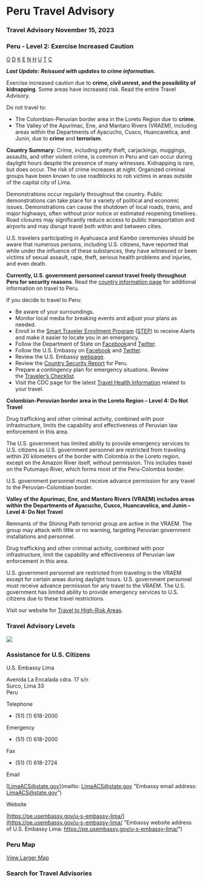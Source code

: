 # Peru Travel Advisory

### Travel Advisory November 15, 2023

### Peru - Level 2: Exercise Increased Caution

[O](javascript:void(0); "Tool Tip: Other")
[D](javascript:void(0); "Tool Tip: Wrongful Detention")
[K](javascript:void(0); "Tool Tip: Kidnap and Hostage")
[E](javascript:void(0); "Tool Tip: Event")
[N](javascript:void(0); "Tool Tip: Disaster")
[H](javascript:void(0); "Tool Tip: Health")
[U](javascript:void(0); "Tool Tip: Civil Unrest")
[T](javascript:void(0); "Tool Tip: Terrorism")
[C](javascript:void(0); "Tool Tip: Crimes")

***Last Update: Reissued with updates to crime information.***

Exercise increased caution due to **crime, civil unrest, and the possibility of kidnapping**. Some areas have increased risk. Read the entire Travel Advisory.

Do not travel to:

* The Colombian-Peruvian border area in the Loreto Region due to **crime**.
* The Valley of the Apurímac, Ene, and Mantaro Rivers (VRAEM), including areas within the Departments of Ayacucho, Cusco, Huancavelica, and Junin, due to **crime** and **terrorism**.

**Country Summary**: Crime, including petty theft, carjackings, muggings, assaults, and other violent crime, is common in Peru and can occur during daylight hours despite the presence of many witnesses. Kidnapping is rare, but does occur. The risk of crime increases at night. Organized criminal groups have been known to use roadblocks to rob victims in areas outside of the capital city of Lima.

Demonstrations occur regularly throughout the country. Public demonstrations can take place for a variety of political and economic issues. Demonstrations can cause the shutdown of local roads, trains, and major highways, often without prior notice or estimated reopening timelines. Road closures may significantly reduce access to public transportation and airports and may disrupt travel both within and between cities.

U.S. travelers participating in Ayahuasca and Kambo ceremonies should be aware that numerous persons, including U.S. citizens, have reported that while under the influence of these substances, they have witnessed or been victims of sexual assault, rape, theft, serious health problems and injuries, and even death.

**Currently, U.S. government personnel cannot travel freely throughout Peru for security reasons**. Read the [country information page](https://travel.state.gov/content/travel/en/international-travel/International-Travel-Country-Information-Pages/Peru.html) for additional information on travel to Peru.

If you decide to travel to Peru:

* Be aware of your surroundings.
* Monitor local media for breaking events and adjust your plans as needed.
* Enroll in the [Smart Traveler Enrollment Program](http://step.state.gov/) ([STEP](http://step.state.gov/)) to receive Alerts and make it easier to locate you in an emergency.
* Follow the Department of State on [Facebook](https://www.facebook.com/travelgov)and [Twitter](https://twitter.com/TravelGov).
* Follow the U.S. Embassy on [Facebook](https://www.facebook.com/Peru.usembassy) and [Twitter](https://twitter.com/USEMBASSYPERU).
* Review the U.S. Embassy [webpage](https://pe.usembassy.gov/).
* Review the [Country Security Report](https://www.osac.gov/Content/Browse/Report?subContentTypes=Country%20Security%20Report) for Peru.
* Prepare a contingency plan for emergency situations. Review the [Traveler’s Checklist](https://travel.state.gov/content/travel/en/international-travel/before-you-go/travelers-checklist.html).
* Visit the CDC page for the latest [Travel Health Information](https://wwwnc.cdc.gov/travel/destinations/list) related to your travel.

**Colombian-Peruvian border area in the Loreto Region – Level 4: Do Not Travel**

Drug trafficking and other criminal activity, combined with poor infrastructure, limits the capability and effectiveness of Peruvian law enforcement in this area.

The U.S. government has limited ability to provide emergency services to U.S. citizens as U.S. government personnel are restricted from traveling within 20 kilometers of the border with Colombia in the Loreto region, except on the Amazon River itself, without permission. This includes travel on the Putumayo River, which forms most of the Peru-Colombia border.

U.S. government personnel must receive advance permission for any travel to the Peruvian-Colombian border.

**Valley of the Apurímac, Ene, and Mantaro Rivers (VRAEM) includes areas within the Departments of Ayacucho, Cusco, Huancavelica, and Junin – Level 4: Do Not Travel**

Remnants of the Shining Path terrorist group are active in the VRAEM. The group may attack with little or no warning, targeting Peruvian government installations and personnel.

Drug trafficking and other criminal activity, combined with poor infrastructure, limit the capability and effectiveness of Peruvian law enforcement in this area.

U.S. government personnel are restricted from traveling in the VRAEM except for certain areas during daylight hours. U.S. government personnel must receive advance permission for any travel to the VRAEM. The U.S. government has limited ability to provide emergency services to U.S. citizens due to these travel restrictions.

Visit our website for [Travel to High-Risk Areas](https://travel.state.gov/content/travel/en/international-travel/before-you-go/travelers-with-special-considerations/high-risk-travelers.html).

### Travel Advisory Levels

[![](/content/dam/NEWTravelAssets/images/travel-levelv1.svg)](/content/travel/en/international-travel/before-you-go/about-our-new-products.html "Travel Advisory Levels")

### Assistance for U.S. Citizens

U.S. Embassy Lima

Avenida La Encalada cdra. 17 s/n  
Surco, Lima 33  
Peru

Telephone

+ (51) (1) 618-2000

Emergency

+ (51) (1) 618-2000

Fax

+ (51) (1) 618-2724

Email

[LimaACS@state.gov](mailto: LimaACS@state.gov "Embassy email address: LimaACS@state.gov")

Website

[https://pe.usembassy.gov/u-s-embassy-lima/](https://pe.usembassy.gov/u-s-embassy-lima/ "Embassy website address of U.S. Embassy Lima: https://pe.usembassy.gov/u-s-embassy-lima/")

### Peru Map

[View Larger Map](https://travelmaps.state.gov/TSGMap/?extent=-92.534136833,-18.543541907,-59.140135103,-1.436114602 "Map of Peru")



### Search for Travel Advisories